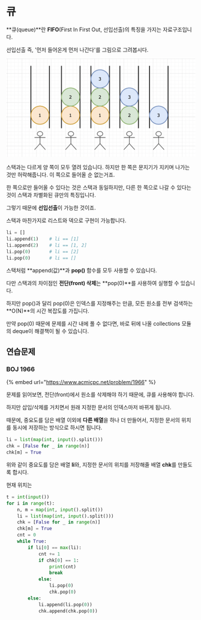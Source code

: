 # 큐

**큐(queue)**란 **FIFO**(First In First Out, 선입선출)의 특징을 가지는 자료구조입니다.

선입선출 즉, '먼저 들어온게 먼저 나간다'를 그림으로 그려봅시다.

<img src="../.gitbook/assets/image (21).png" alt="" data-size="original">

스택과는 다르게 양 쪽이 모두 열려 있습니다. 하지만 한 쪽은 문지기가 지키며 나가는 것만 허락해줍니다. 이 쪽으로 들어올 순 없는거죠.&#x20;

한 쪽으로만 들어올 수 있다는 것은 스택과 동일하지만, 다른 한 쪽으로 나갈 수 있다는 것이 스택과 차별화된 큐만의 특징입니다.&#x20;

그렇기 때문에 **선입선출**이 가능한 것이죠.



스택과 마찬가지로 리스트와 덱으로 구현이 가능합니다.

```python
li = []        
li.append(1)    # li == [1]
li.append(2)    # li == [1, 2]
li.pop(0)       # li == [2]
li.pop(0)       # li == []
```

스택처럼 **append(값)**과 **pop()** 함수를 모두 사용할 수 있습니다.

다만 스택과의 차이점인 **전단(front) 삭제**는 **pop(0)**를 사용하여 실행할 수 있습니다.

하지만 pop()과 달리 pop(0)은 인덱스를 지정해주는 만큼, 모든 원소를 전부 검색하는 **O(N)**의 시간 복잡도를 가집니다.

만약 pop(0) 때문에 문제를 시간 내에 풀 수 없다면, 바로 뒤에 나올 collections 모듈의 deque이 해결책이 될 수 있습니다.



## 연습문제

### BOJ 1966

{% embed url="https://www.acmicpc.net/problem/1966" %}

문제를 읽어보면, 전단(front)에서 원소를 삭제해야 하기 때문에, 큐를 사용해야 합니다.

하지만 삽입/삭제를 거치면서 원래 지정한 문서의 인덱스마저 바뀌게 됩니다.

때문에, 중요도를 담은 배열 이외에 **다른 배열**을 하나 더 만들어서, 지정한 문서의 위치를 동시에 저장하는 방식으로 하시면 됩니다.

```python
li = list(map(int, input().split()))
chk = [False for _ in range(n)]
chk[m] = True
```

위와 같이 중요도를 담은 배열 **li**와, 지정한 문서의 위치를 저장해줄 배열 **chk**를 만들도록 합시다.

현재 위치는&#x20;



```python
t = int(input())
for i in range(t):
    n, m = map(int, input().split())
    li = list(map(int, input().split()))
    chk = [False for _ in range(n)]
    chk[m] = True
    cnt = 0
    while True:
        if li[0] == max(li):
            cnt += 1
            if chk[0] == 1:
                print(cnt)
                break
            else:
                li.pop(0)
                chk.pop(0)
        else:
            li.append(li.pop(0))
            chk.append(chk.pop(0))
```









